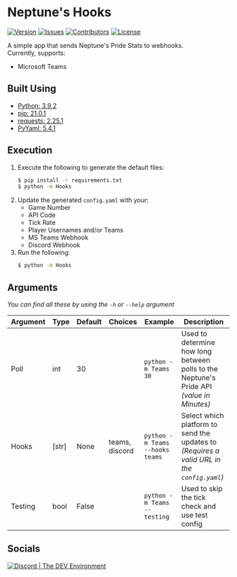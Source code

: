 # Neptune's Hooks
[![Version](https://img.shields.io/github/tag-pre/Macro303/Neptunes-Hooks.svg?label=version&style=flat-square)](https://github.com/Macro303/Neptunes-Hooks/releases)
[![Issues](https://img.shields.io/github/issues/Macro303/Neptunes-Hooks.svg?style=flat-square)](https://github.com/Macro303/Neptunes-Hooks/issues)
[![Contributors](https://img.shields.io/github/contributors/Macro303/Neptunes-Hooks.svg?style=flat-square)](https://github.com/Macro303/Neptunes-Hooks/graphs/contributors)
[![License](https://img.shields.io/github/license/Macro303/Neptunes-Hooks.svg?style=flat-square)](https://opensource.org/licenses/MIT)

A simple app that sends Neptune's Pride Stats to webhooks.  
Currently, supports:
- Microsoft Teams

## Built Using

- [Python: 3.9.2](https://www.python.org/)
- [pip: 21.0.1](https://pypi.org/project/pip/)
- [requests: 2.25.1](https://pypi.org/project/requests/)
- [PyYaml: 5.4.1](https://pypi.org/project/PyYaml/)

## Execution

1. Execute the following to generate the default files:
   ```bash
   $ pip install -r requirements.txt
   $ python -m Hooks
   ```
2. Update the generated `config.yaml` with your:
    - Game Number
    - API Code
    - Tick Rate
    - Player Usernames and/or Teams
    - MS Teams Webhook
    - Discord Webhook
3. Run the following:
   ```bash
   $ python -m Hooks
   ```

## Arguments

*You can find all these by using the `-h` or `--help` argument*

| Argument | Type | Default | Choices | Example | Description |
| -------- | ---- | ------- | ------- | ------- | ----------- |
| Poll | int | 30 | | `python -m Teams 30` | Used to determine how long between polls to the Neptune's Pride API *(value in Minutes)* |
| Hooks | [str] | None | teams, discord | `python -m Teams --hooks teams` | Select which platform to send the updates to *(Requires a valid URL in the `config.yaml`)* |
| Testing | bool | False | | `python -m Teams --testing` | Used to skip the tick check and use test config |

## Socials
[![Discord | The DEV Environment](https://invidget.switchblade.xyz/618581423070117932)](https://discord.gg/nqGMeGg)